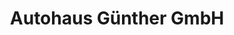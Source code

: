 ---
title: "Autohaus Günther GmbH"
url: /halstenbek/autohaus-guenther-gmbh-gaertnerstrasse/
shop: Autohaus
---